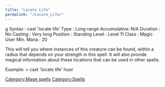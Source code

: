 ```yaml
---
title: "Locate Life"
permalink: "/Locate_Life/"
---
```


<nowiki>g Syntax : cast 'locate life' Type : Long range Accumulative:
N/A Duration : No Casting : Very long Position : Standing Level : Level
11 Class : Magic User Min. Mana : 20

</pre>

This will tell you where instances of this creature can be found, within
a radius that depends on your strength in this spell. It will also
provide magical information about these locations that can be used in
other spells.

Example: \> cast 'locate life' huor

[Category:Mage spells](Category:Mage_spells "wikilink")
[Category:Spells](Category:Spells "wikilink")